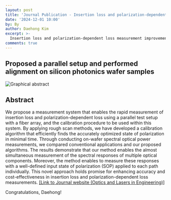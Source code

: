 ```yaml
---
layout: post
title: 'Journal Publication - Insertion loss and polarization-dependent loss measurement improvement to enable parallel silicon photonics wafer-level testing'
date: '2024-12-01 10:00'
by: By
author: Daehong Kim
excerpt: >-
  Insertion loss and polarization-dependent loss measurement improvement to enable parallel silicon photonics wafer-level testing
comments: true
---
```

## Proposed a parallel setup and performed alignment on silicon photonics wafer samples
![Graphical abstract](https://github.com/user-attachments/assets/7927bd70-d1d3-4a73-9e9d-8900917447f7)


## Abstract
We propose a measurement system that enables the rapid measurement of insertion loss and polarization-dependent loss using a parallel test setup with a fiber array, and the calibration procedure to be used within this system. By applying rough scan methods, we have developed a calibration algorithm that efficiently finds the accurately optimized state of polarization in minimal time. Through conducting on-wafer spectral optical power measurements, we compared conventional applications and our proposed algorithms. The results demonstrate that our method enables the almost simultaneous measurement of the spectral responses of multiple optical components. Moreover, the method enables to measure these responses with a well-defined input state of polarization (SOP) applied to each path individually.  This novel approach holds promise for enhancing accuracy and cost-effectiveness in insertion loss and polarization-dependent loss measurements.
[[Link to Journal website (Optics and Lasers in Engineering)]](https://authors.elsevier.com/tracking/article/details.do?aid=108742&jid=OLEN&surname=Kim)

<!---
## 연구내용
본 연구에서는 IL과 PDL을 신속하게 측정할 수 있게 하기 위하여 병렬 테스트 셋업을 제안하고 셋업을 활용할 수 있는 알고리즘을 제안하여 종전의 측정 방식보다 충분히 빠르고 정확함을 보임.

## 기대효과
Fiber array를 통해 다수의 샘플을 동시에 align하여 align에 필요한 시간을 크게 줄이고 interference에 의한 오차를 줄일 수 있음이 기대됨.
--->

Congratulations, Daehong!